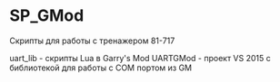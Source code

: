 # SP_GMod
Скрипты для работы с тренажером 81-717

uart_lib - скрипты Lua в Garry's Mod
UARTGMod - проект VS 2015 с библиотекой для работы с COM портом из GM
